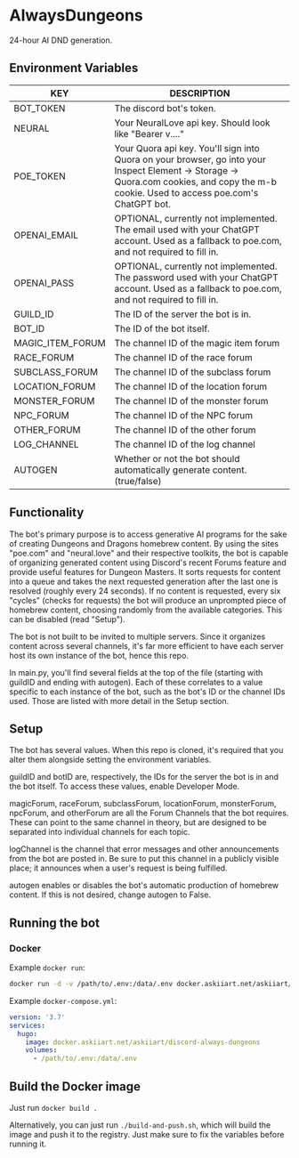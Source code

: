 # AlwaysDungeons

24-hour AI DND generation.

## Environment Variables

| KEY              | DESCRIPTION                                                                                                                                                                              |
| ---------------- | ---------------------------------------------------------------------------------------------------------------------------------------------------------------------------------------- |
| BOT_TOKEN        | The discord bot's token.                                                                                                                                                                 |
| NEURAL           | Your NeuralLove api key. Should look like "Bearer v...."                                                                                                                                 |
| POE_TOKEN        | Your Quora api key. You'll sign into Quora on your browser, go into your Inspect Element -> Storage -> Quora.com cookies, and copy the m-b cookie. Used to access poe.com's ChatGPT bot. |
| OPENAI_EMAIL     | OPTIONAL, currently not implemented. The email used with your ChatGPT account. Used as a fallback to poe.com, and not required to fill in.                                               |
| OPENAI_PASS      | OPTIONAL, currently not implemented. The password used with your ChatGPT account. Used as a fallback to poe.com, and not required to fill in.                                            |
| GUILD_ID         | The ID of the server the bot is in.                                                                                                                                                      |
| BOT_ID           | The ID of the bot itself.                                                                                                                                                                |
| MAGIC_ITEM_FORUM | The channel ID of the magic item forum                                                                                                                                                   |
| RACE_FORUM       | The channel ID of the race forum                                                                                                                                                         |
| SUBCLASS_FORUM   | The channel ID of the subclass forum                                                                                                                                                     |
| LOCATION_FORUM   | The channel ID of the location forum                                                                                                                                                     |
| MONSTER_FORUM    | The channel ID of the monster forum                                                                                                                                                      |
| NPC_FORUM        | The channel ID of the NPC forum                                                                                                                                                          |
| OTHER_FORUM      | The channel ID of the other forum                                                                                                                                                        |
| LOG_CHANNEL      | The channel ID of the log channel                                                                                                                                                        |
| AUTOGEN          | Whether or not the bot should automatically generate content. (true/false)                                                                                                                            |

## Functionality

The bot's primary purpose is to access generative AI programs for the sake of creating Dungeons and Dragons homebrew content. By using the sites "poe.com" and "neural.love" and their respective toolkits, the bot is capable of organizing generated content using Discord's recent Forums feature and provide useful features for Dungeon Masters. It sorts requests for content into a queue and takes the next requested generation after the last one is resolved (roughly every 24 seconds). If no content is requested, every six "cycles" (checks for requests) the bot will produce an unprompted piece of homebrew content, choosing randomly from the available categories. This can be disabled (read "Setup").

The bot is not built to be invited to multiple servers. Since it organizes content across several channels, it's far more efficient to have each server host its own instance of the bot, hence this repo.

In main.py, you'll find several fields at the top of the file (starting with guildID and ending with autogen). Each of these correlates to a value specific to each instance of the bot, such as the bot's ID or the channel IDs used. Those are listed with more detail in the Setup section.

## Setup

The bot has several values. When this repo is cloned, it's required that you alter them alongside setting the environment variables.

guildID and botID are, respectively, the IDs for the server the bot is in and the bot itself. To access these values, enable Developer Mode.

magicForum, raceForum, subclassForum, locationForum, monsterForum, npcForum, and otherForum are all the Forum Channels that the bot requires. These can point to the same channel in theory, but are designed to be separated into individual channels for each topic.

logChannel is the channel that error messages and other announcements from the bot are posted in. Be sure to put this channel in a publicly visible place; it announces when a user's request is being fulfilled.

autogen enables or disables the bot's automatic production of homebrew content. If this is not desired, change autogen to False.

## Running the bot

### Docker

Example `docker run`:

```bash
docker run -d -v /path/to/.env:/data/.env docker.askiiart.net/askiiart/discord-always-dungeons
```

Example `docker-compose.yml`:

```yaml
version: '3.7'
services:
  hugo:
    image: docker.askiiart.net/askiiart/discord-always-dungeons
    volumes:
      - /path/to/.env:/data/.env
```

## Build the Docker image

Just run `docker build .`

Alternatively, you can just run `./build-and-push.sh`, which will build the image and push it to the registry. Just make sure to fix the variables before running it.
